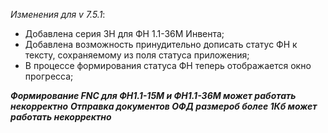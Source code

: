 ﻿_Изменения для v 7.5.1_:
- Добавлена серия ЗН для ФН 1.1-36М Инвента;
- Добавлена возможность принудительно дописать статус ФН к тексту, сохраняемому из поля статуса приложения;
- В процессе формирования статуса ФН теперь отображается окно прогресса;

***Формирование FNC для ФН1.1-15М и ФН1.1-36М может работать некорректно***
***Отправка документов ОФД размероб более 1Кб может работать некорректно***
